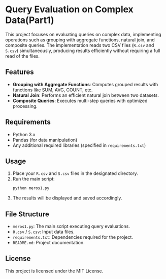 # Query Evaluation on Complex Data(Part1)

This project focuses on evaluating queries on complex data, implementing operations such as grouping with aggregate functions, natural join, and composite queries. The implementation reads two CSV files (`R.csv` and `S.csv`) simultaneously, producing results efficiently without requiring a full read of the files.

## Features
- **Grouping with Aggregate Functions**: Computes grouped results with functions like SUM, AVG, COUNT, etc.
- **Natural Join**: Performs an efficient natural join between two datasets.
- **Composite Queries**: Executes multi-step queries with optimized processing.

## Requirements
- Python 3.x
- Pandas (for data manipulation)
- Any additional required libraries (specified in `requirements.txt`)


## Usage
1. Place your `R.csv` and `S.csv` files in the designated directory.
2. Run the main script:
   ```bash
   python meros1.py
   ```
3. The results will be displayed and saved accordingly.

## File Structure
- `meros1.py`: The main script executing query evaluations.
- `R.csv` / `S.csv`: Input data files.
- `requirements.txt`: Dependencies required for the project.
- `README.md`: Project documentation.

## License
This project is licensed under the MIT License.



